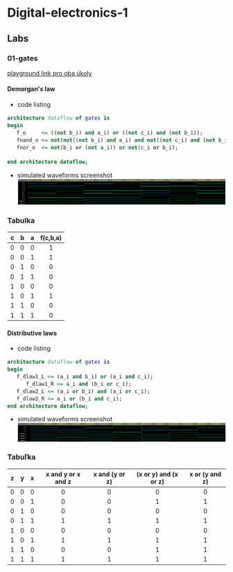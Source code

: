 # Digital-electronics-1

## Labs

### 01-gates
[playground link pro oba úkoly](https://www.edaplayground.com/x/L3Si)
#### Demorgan's law
- code listing
 ```vhdl
architecture dataflow of gates is
begin
    f_o     <= ((not b_i) and a_i) or ((not c_i) and (not b_i));
    fnand_o <= not(not((not b_i) and a_i) and not((not c_i) and (not b_i)));
    fnor_o  <= not(b_i or (not a_i)) or not(c_i or b_i);

end architecture dataflow;
```
- simulated waveforms screenshot
![](images/Demorgan.png)

### Tabulka

| **c** | **b** |**a** | **f(c,b,a)** |
| :-: | :-: | :-: | :-: |
| 0 | 0 | 0 | 1 |
| 0 | 0 | 1 | 1 |
| 0 | 1 | 0 | 0 |
| 0 | 1 | 1 | 0 |
| 1 | 0 | 0 | 0 |
| 1 | 0 | 1 | 1 |
| 1 | 1 | 0 | 0 |
| 1 | 1 | 1 | 0 |


#### Distributive laws
- code listing
 ```vhdl
architecture dataflow of gates is
begin
    f_dlaw1_L <= (a_i and b_i) or (a_i and c_i);
	   f_dlaw1_R <= a_i and (b_i or c_i);
    f_dlaw2_L <= (a_i or b_i) and (a_i or c_i);
    f_dlaw2_R <= a_i or (b_i and c_i);
end architecture dataflow;

```
- simulated waveforms screenshot
![](images/Dlaws.png)

### Tabuľka


| **z** | **y** |**x** | **x and y or x and z** | **x and (y or z)** | **(x or y) and (x or z)**  | **x or (y and z)**  |
| :-: | :-: | :-: | :-: | :-: | :-: | :-: |
| 0 | 0 | 0 | 0 | 0 | 0 | 0 |
| 0 | 0 | 1 | 0 | 0 | 1 | 1 |
| 0 | 1 | 0 | 0 | 0 | 0 | 0 |
| 0 | 1 | 1 | 1 | 1 | 1 | 1 |
| 1 | 0 | 0 | 0 | 0 | 0 | 0 |
| 1 | 0 | 1 | 1 | 1 | 1 | 1 |
| 1 | 1 | 0 | 0 | 0 | 1 | 1 |
| 1 | 1 | 1 | 1 | 1 | 1 | 1 |
